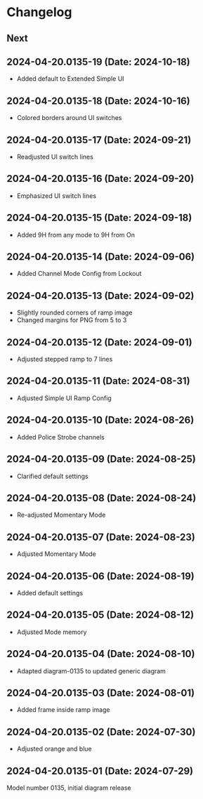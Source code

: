 # Changelog

## Next

## 2024-04-20.0135-19 (Date: 2024-10-18)

- Added default to Extended Simple UI

## 2024-04-20.0135-18 (Date: 2024-10-16)

- Colored borders around UI switches

## 2024-04-20.0135-17 (Date: 2024-09-21)

- Readjusted UI switch lines

## 2024-04-20.0135-16 (Date: 2024-09-20)

- Emphasized UI switch lines

## 2024-04-20.0135-15 (Date: 2024-09-18)

- Added 9H from any mode to 9H from On

## 2024-04-20.0135-14 (Date: 2024-09-06)

- Added Channel Mode Config from Lockout

## 2024-04-20.0135-13 (Date: 2024-09-02)

- Slightly rounded corners of ramp image
- Changed margins for PNG from 5 to 3

## 2024-04-20.0135-12 (Date: 2024-09-01)

- Adjusted stepped ramp to 7 lines

## 2024-04-20.0135-11 (Date: 2024-08-31)

- Adjusted Simple UI Ramp Config

## 2024-04-20.0135-10 (Date: 2024-08-26)

- Added Police Strobe channels

## 2024-04-20.0135-09 (Date: 2024-08-25)

- Clarified default settings

## 2024-04-20.0135-08 (Date: 2024-08-24)

- Re-adjusted Momentary Mode

## 2024-04-20.0135-07 (Date: 2024-08-23)

- Adjusted Momentary Mode

## 2024-04-20.0135-06 (Date: 2024-08-19)

- Added default settings

## 2024-04-20.0135-05 (Date: 2024-08-12)

- Adjusted Mode memory

## 2024-04-20.0135-04 (Date: 2024-08-10)

- Adapted diagram-0135 to updated generic diagram

## 2024-04-20.0135-03 (Date: 2024-08-01)

- Added frame inside ramp image

## 2024-04-20.0135-02 (Date: 2024-07-30)

- Adjusted orange and blue

## 2024-04-20.0135-01 (Date: 2024-07-29)

Model number 0135, initial diagram release
